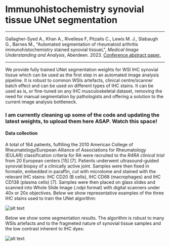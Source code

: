 # Immunohistochemistry synovial tissue UNet segmentation

--------------

Gallagher-Syed A., Khan A., Rivellese F, Pitzalis C., Lewis M. J., Slabaugh G., Barnes M., "Automated segmentation of rheumatoid arthritis immunohistochemistry stained synovial tissueL", _Medical Image Understanding and Analysis_, Aberdeen. 2023. <a href="https://github.com/AmayaGS/IHC_Synovium_Segmentation/blob/ac2ae80b998afc4f7298161562dba8bf2f688a4a/Automated_segmentation_of_Rheumatoid_Arthritis_Immunohistochemistry_stained_synovial_tissue.pdf" target="_blank">Conference abstract paper.</a>

--------------

We provide fully trained UNet segmentation weights for WSI IHC synovial tissue which can be used as the first step in an automated image analysis pipeline. It is robust to common WSIs artefacts, clinical centre/scanner batch effect and can be used on different types of IHC stains. It can be used as is, or fine-tuned on any IHC musculoskeletal dataset, removing the need for manual segmentation by pathologists and offering a solution to the current image analysis bottleneck. 

### I am currently cleaning up some of the code and updating the latest weights, to upload them here ASAP. Watch this space! ##

#### Data collection ### 

A total of 164 patients, fulfilling the 2010 American College of Rheumatology/European Alliance of Associations for Rheumatology (EULAR) classification criteria for RA were recruited to the _R4RA clinical trial_ from 20 European centers [15] [7]. Patients underwent ultrasound-guided synovial biopsy of a clinically active joint. Samples were then fixed in formalin, embedded in paraffin, cut with microtome and stained with the relevant IHC stains: IHC CD20 (B cells), IHC CD68 (macrophages) and IHC CD138 (plasma cells) [7]. Samples were then placed on glass slides and scanned into Whole Slide Image (.ndpi format) with digital scanners under 40x or 20x objectives. Below we show representative examples of the three IHC stains used to train the UNet algorithm:

![alt text](https://github.com/AmayaGS/IHC_Synovium_Segmentation/blob/main/histo_pathotype.PNG?raw=false)

Below we show some segmentation results. The algorithm is robust to many WSIs artefacts and to the fragmeted nature of synovial tissue samples and the low contrast inherent to IHC dyes:

![alt text](https://github.com/AmayaGS/IHC_Synovium_Segmentation/blob/main/Figure2.png?raw=false)


